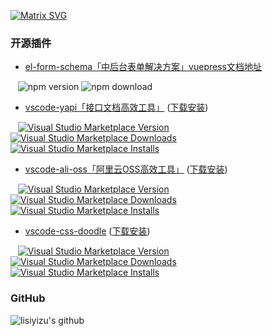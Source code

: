 [![Matrix SVG](https://fe.apidevelop.com/matrix.svg)](https://github.com/lisiyizu)

### 开源插件
- [el-form-schema「中后台表单解决方案」](https://github.com/lisiyizu/el-form-schema)[vuepress文档地址](http://efs.apidevelop.com/)
<p>
     &nbsp;&nbsp;
    <img src="https://img.shields.io/npm/v/@kummy/el-form-schema.svg?style=flat-square" alt="npm version" />
    <img src="https://img.shields.io/npm/dt/@kummy/el-form-schema.svg?style=flat-square" alt="npm download" />
</p>

- [vscode-yapi「接口文档高效工具」](https://github.com/lisiyizu/vscode-yapi) ([下载安装](https://marketplace.visualstudio.com/items?itemName=kummy.vscode-yapi))
<p>
     &nbsp;&nbsp;
    <a href="https://marketplace.visualstudio.com/items?itemName=kummy.vscode-yapi" target="__blank"><img src="https://img.shields.io/visual-studio-marketplace/v/kummy.vscode-yapi?color=blue&amp;label=version" alt="Visual Studio Marketplace Version" /></a>
    <a href="https://marketplace.visualstudio.com/items?itemName=kummy.vscode-yapi" target="__blank"><img src="https://img.shields.io/visual-studio-marketplace/d/kummy.vscode-yapi?color=4bdbe3" alt="Visual Studio Marketplace Downloads" /></a>
    <a href="https://marketplace.visualstudio.com/items?itemName=kummy.vscode-yapi" target="__blank"><img src="https://img.shields.io/visual-studio-marketplace/i/kummy.vscode-yapi?color=63ba83" alt="Visual Studio Marketplace Installs" /></a>
</p>

- [vscode-ali-oss「阿里云OSS高效工具」](https://github.com/lisiyizu/vscode-ali-oss) ([下载安装](https://marketplace.visualstudio.com/items?itemName=kummy.vscode-ali-oss))
<p>
    &nbsp;&nbsp;
    <a href="https://marketplace.visualstudio.com/items?itemName=kummy.vscode-ali-oss" target="__blank"><img src="https://img.shields.io/visual-studio-marketplace/v/kummy.vscode-ali-oss?color=blue&amp;label=version" alt="Visual Studio Marketplace Version" /></a>
    <a href="https://marketplace.visualstudio.com/items?itemName=kummy.vscode-ali-oss" target="__blank"><img src="https://img.shields.io/visual-studio-marketplace/d/kummy.vscode-ali-oss?color=4bdbe3" alt="Visual Studio Marketplace Downloads" /></a>
    <a href="https://marketplace.visualstudio.com/items?itemName=kummy.vscode-ali-oss" target="__blank"><img src="https://img.shields.io/visual-studio-marketplace/i/kummy.vscode-ali-oss?color=63ba83" alt="Visual Studio Marketplace Installs" /></a>
</p>

- [vscode-css-doodle](https://github.com/lisiyizu/vscode-css-doodle) ([下载安装](https://marketplace.visualstudio.com/items?itemName=kummy.vscode-css-doodle))
<p>
    &nbsp;&nbsp;
    <a href="https://marketplace.visualstudio.com/items?itemName=kummy.vscode-css-doodle" target="__blank"><img src="https://img.shields.io/visual-studio-marketplace/v/kummy.vscode-css-doodle?color=blue&amp;label=version" alt="Visual Studio Marketplace Version" /></a>
    <a href="https://marketplace.visualstudio.com/items?itemName=kummy.vscode-css-doodle" target="__blank"><img src="https://img.shields.io/visual-studio-marketplace/d/kummy.vscode-css-doodle?color=4bdbe3" alt="Visual Studio Marketplace Downloads" /></a>
    <a href="https://marketplace.visualstudio.com/items?itemName=kummy.vscode-css-doodle" target="__blank"><img src="https://img.shields.io/visual-studio-marketplace/i/kummy.vscode-css-doodle?color=63ba83" alt="Visual Studio Marketplace Installs" /></a>
</p>


### GitHub
![lisiyizu's github](https://github-readme-stats.vercel.app/api?username=lisiyizu&show_icons=true&title_color=409EFF&icon_color=409EFF&text_color=333333&bg_color=ffffff)

